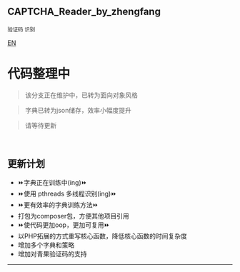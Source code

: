 ## CAPTCHA_Reader_by_zhengfang
<small>验证码 识别</small>
 
[EN](https://github.com/Kuri-su/CAPTCHA_Reader_by_zhengfang/blob/master/README-en.md "EN" )


# 代码整理中

> 该分支正在维护中，已转为面向对象风格

> 字典已转为json储存，效率小幅度提升

> 请等待更新




<br/>

## 更新计划
* :fast_forward:字典正在训练中(ing):fast_forward:
* :fast_forward:使用 pthreads 多线程识别(ing):fast_forward:
* :fast_forward:更有效率的字典训练方法:fast_forward:
* 打包为composer包，方便其他项目引用
* :fast_forward:使代码更加oop，更加可复用:fast_forward:
* 以PHP拓展的方式重写核心函数，降低核心函数的时间复杂度
* 增加多个字典和策略
* 增加对青果验证码的支持

<hr/>


